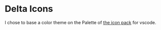 <p align="center">
	<div style="text-align: center; margin: 120px 0">
	<img src="https://github.com/Delta-Icons/android/raw/master/delta-logo.png" alt="">
</div>
</p>

# Delta Icons
I chose to base a color theme on the Palette of [the icon pack](https://play.google.com/store/apps/details?id=website.leifs.delta&hl=de) for vscode. 
